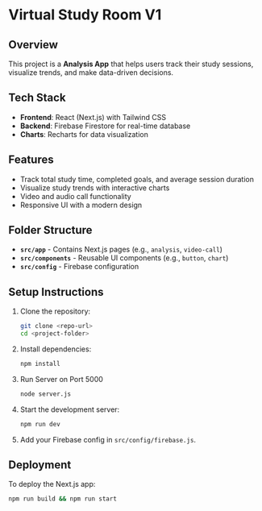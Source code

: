 # Virtual Study Room V1

## Overview
This project is a **Analysis App** that helps users track their study sessions, visualize trends, and make data-driven decisions.

## Tech Stack
- **Frontend**: React (Next.js) with Tailwind CSS
- **Backend**: Firebase Firestore for real-time database
- **Charts**: Recharts for data visualization

## Features
- Track total study time, completed goals, and average session duration
- Visualize study trends with interactive charts
- Video and audio call functionality
- Responsive UI with a modern design

## Folder Structure
- **`src/app`** - Contains Next.js pages (e.g., `analysis`, `video-call`)
- **`src/components`** - Reusable UI components (e.g., `button`, `chart`)
- **`src/config`** - Firebase configuration

## Setup Instructions
1. Clone the repository:
   ```sh
   git clone <repo-url>
   cd <project-folder>
   ```
2. Install dependencies:
   ```sh
   npm install
   ```
3. Run Server on Port 5000
   ```sh
   node server.js
   ```
4. Start the development server:
   ```sh
   npm run dev
   ```
5. Add your Firebase config in `src/config/firebase.js`.

## Deployment
To deploy the Next.js app:
```sh
npm run build && npm run start
```

